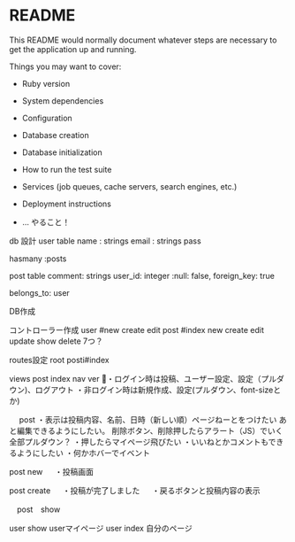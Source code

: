 # README

This README would normally document whatever steps are necessary to get the
application up and running.

Things you may want to cover:

* Ruby version

* System dependencies

* Configuration

* Database creation

* Database initialization

* How to run the test suite

* Services (job queues, cache servers, search engines, etc.)

* Deployment instructions

* ...
やること！

db 設計
user table
 name : strings
 email : strings
 pass

 hasmany :posts

post table
 comment: strings
 user_id: integer :null: false, foreign_key: true

 belongs_to: user


DB作成

コントローラー作成
user  #new create edit
post  #index new create edit update show delete 7つ？


routes設定
root posti#index

views
 post index
   nav ver 
    ・ログイン時は投稿、ユーザー設定、設定（プルダウン)、ログアウト
    ・非ログイン時は新規作成、設定(プルダウン、font-sizeとか)

　 post
    ・表示は投稿内容、名前、日時（新しい順）ページねーとをつけたい
    あと編集できるようにしたい。
    削除ボタン、削除押したらアラート（JS）でいく
    全部プルダウン？
    ・押したらマイページ飛びたい
    ・いいねとかコメントもできるようにしたい
    ・何かホバーでイベント

post new
　 ・投稿画面
  
post create
　 ・投稿が完了しました
　 ・戻るボタンと投稿内容の表示


　post　show
  

user show 
  userマイページ
user index
  自分のページ
  